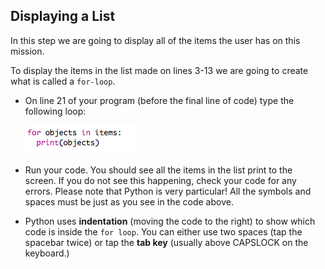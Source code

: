 ## Displaying a List

In this step we are going to display all of the items the user has on this mission.

  
To display the items in the list made on lines 3-13 we are going to create what is called a `for-loop`.

+ On line 21 of your program (before the final line of code) type the following loop:

  ![image](images/step2_1.png)

+ Run your code. You should see all the items in the list print to the screen. If you do not see this happening, check your code for any errors. Please note that Python is very particular! All the symbols and spaces must be just as you see in the code above.


+ Python uses __indentation__ (moving the code to the right) to show which code is inside the `for loop`. You can either use two spaces (tap the spacebar twice) or tap the __tab key__ (usually above CAPSLOCK on the keyboard.)   

